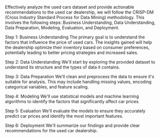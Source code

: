 Effectively analyze the used cars dataset and provide actionable recommendations to the used car dealership, we will follow the CRISP-DM (Cross Industry Standard Process for Data Mining) methodology. This involves the following steps: Business Understanding, Data Understanding, Data Preparation, Modeling, Evaluation, and Deployment.

Step 1: Business Understanding
The primary goal is to understand the factors that influence the price of used cars. The insights gained will help the dealership optimize their inventory based on consumer preferences, potentially leading to better pricing strategies and increased sales.

Step 2: Data Understanding
We'll start by exploring the provided dataset to understand its structure and the types of data it contains.

Step 3: Data Preparation
We'll clean and preprocess the data to ensure it's suitable for analysis. This may include handling missing values, encoding categorical variables, and feature scaling.

Step 4: Modeling
We'll use statistical models and machine learning algorithms to identify the factors that significantly affect car prices.

Step 5: Evaluation
We'll evaluate the models to ensure they accurately predict car prices and identify the most important features.

Step 6: Deployment
We'll summarize our findings and provide clear recommendations for the used car dealership.

